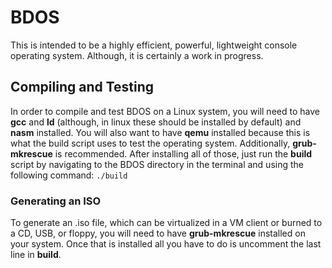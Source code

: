 # BDOS
This is intended to be a highly efficient, powerful, lightweight console operating system. Although, it is certainly a work in progress.

## Compiling and Testing
In order to compile and test BDOS on a Linux system, you will need to have **gcc** and **ld** (although, in linux these should be installed by default) and **nasm** installed. You will also want to have **qemu** installed because this is what the build script uses to test the operating system. Additionally, **grub-mkrescue** is recommended.
After installing all of those, just run the **build** script by navigating to the BDOS directory in the terminal and using the following command: `./build` 

### Generating an ISO
To generate an .iso file, which can be virtualized in a VM client or burned to a CD, USB, or floppy, you will need to have **grub-mkrescue** installed on your system. Once that is installed all you have to do is uncomment the last line in **build**.

